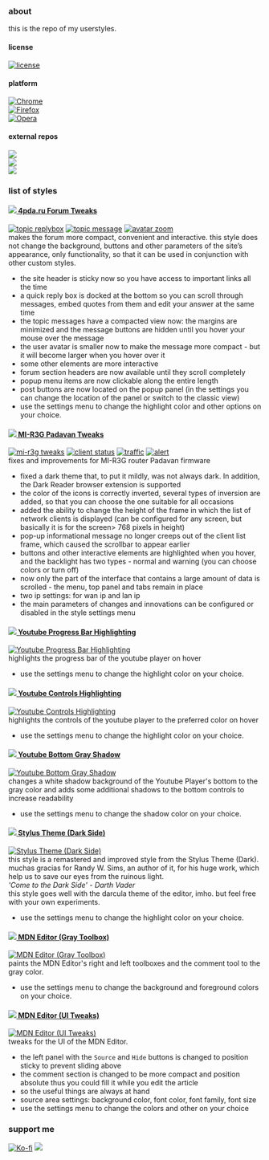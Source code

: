### about

this is the repo of my userstyles.

#### license

[![license](https://img.shields.io/github/license/almaceleste/userstyles.svg?longCache=true)](https://github.com/almaceleste/userstyles/blob/master/LICENSE)

<!-- #### wiki -->

#### platform

[![Chrome](https://img.shields.io/badge/Chrome-Linux,_Windows,_Mac,_Chrome_OS-lightgrey.svg?longCache=true)](https://chrome.google.com/webstore/detail/stylus/clngdbkpkpeebahjckkjfobafhncgmne)  
[![Firefox](https://img.shields.io/badge/Firefox-Linux,_Windows,_Mac-lightgrey.svg?longCache=true)](https://addons.mozilla.org/en-US/firefox/addon/styl-us/)  
[![Opera](https://img.shields.io/badge/Opera-Linux,_Windows,_Mac-lightgrey.svg?longCache=true)](https://addons.opera.com/en-gb/extensions/details/stylus/)

#### external repos

[![](https://img.shields.io/badge/OpenUserCSS.org-almaceleste-green.svg?longCache=true&colorA=778899&colorB=00bfff)](https://openusercss.org/profile/5e90dfa66618400c009af3dd "openusercss | almaceleste")  
[![](https://img.shields.io/badge/GreasyFork.org-almaceleste-green.svg?longCache=true&colorA=778899&colorB=00bfff)](https://greasyfork.org/en/users/174037-almaceleste?language=css "greasyfork.org | almaceleste")  
[![](https://img.shields.io/badge/UserStyles.org-almaceleste-green.svg?longCache=true&colorA=778899&colorB=00bfff)](https://userstyles.org/users/903337 "userstyles.org | almaceleste")

### list of styles

#### [![](http://s.4pda.to/iEHnNOJ5KvJr3UOqhdl.png) 4pda.ru Forum Tweaks](https://github.com/almaceleste/userstyles/raw/master/src/4pda.ru_Forum_Tweaks.user.css "install")

[![topic replybox](assets/img/4pda-replybox-small.png)](assets/img/4pda-replybox-big.png "topic replybox") [![topic message](assets/img/4pda-message-small.png)](assets/img/4pda-message-big.png "topic message") [![avatar zoom](assets/img/4pda-avatar-small.png)](assets/img/4pda-avatar-big.png "avatar zoom")  
makes the forum more compact, convenient and interactive. this style does not change the background, buttons and other parameters of the site’s appearance, only functionality, so that it can be used in conjunction with other custom styles.

- the site header is sticky now so you have access to important links all the time
- a quick reply box is docked at the bottom so you can scroll through messages, embed quotes from them and edit your answer at the same time
- the topic messages have a compacted view now: the margins are minimized and the message buttons are hidden until you hover your mouse over the message
- the user avatar is smaller now to make the message more compact - but it will become larger when you hover over it
- some other elements are more interactive
- forum section headers are now available until they scroll completely
- popup menu items are now clickable along the entire length
- post buttons are now located on the popup panel (in the settings you can change the location of the panel or switch to the classic view)
- use the settings menu to change the highlight color and other options on your choice.

#### [![](https://i01.appmifile.com/webfile/globalimg/favicon.ico) MI-R3G Padavan Tweaks](https://github.com/almaceleste/userstyles/raw/master/src/MI-R3G_Padavan_Tweaks.user.css "install")

[![mi-r3g tweaks](assets/img/mir3g-tweaks-small.png)](assets/img/mir3g-tweaks-big.png "mi-r3g tweaks") [![client status](assets/img/mir3g-clientstatus-small.png)](assets/img/mir3g-clientstatus-big.png "client status") [![traffic](assets/img/mir3g-traffic-small.png)](assets/img/mir3g-traffic-big.png "traffic") [![alert](assets/img/mir3g-alert-small.png)](assets/img/mir3g-alert-big.png "traffic")  
fixes and improvements for MI-R3G router Padavan firmware

- fixed a dark theme that, to put it mildly, was not always dark. In addition, the Dark Reader browser extension is supported
- the color of the icons is correctly inverted, several types of inversion are added, so that you can choose the one suitable for all occasions
- added the ability to change the height of the frame in which the list of network clients is displayed (can be configured for any screen, but basically it is for the screen> 768 pixels in height)
- pop-up informational message no longer creeps out of the client list frame, which caused the scrollbar to appear earlier
- buttons and other interactive elements are highlighted when you hover, and the backlight has two types - normal and warning (you can choose colors or turn off)
- now only the part of the interface that contains a large amount of data is scrolled - the menu, top panel and tabs remain in place
- two ip settings: for wan ip and lan ip
- the main parameters of changes and innovations can be configured or disabled in the style settings menu

#### [![](https://s.ytimg.com/yts/img/favicon-vfl8qSV2F.ico) Youtube Progress Bar Highlighting](https://github.com/almaceleste/userstyles/raw/master/src/Youtube_Progress_Bar_Highlighting.user.css "install")

[![Youtube Progress Bar Highlighting](assets/img/ytpbh-small.png)](assets/img/ytpbh-big.png "Youtube Progress Bar Highlighting")  
highlights the progress bar of the youtube player on hover

- use the settings menu to change the highlight color on your choice.

#### [![](https://s.ytimg.com/yts/img/favicon-vfl8qSV2F.ico) Youtube Controls Highlighting](https://github.com/almaceleste/userstyles/raw/master/src/Youtube_Controls_Highlighting.user.css "install")

[![Youtube Controls Highlighting](assets/img/ych-small.png)](assets/img/ych-big.png "Youtube Controls Highlighting")  
highlights the controls of the youtube player to the preferred color on hover

- use the settings menu to change the highlight color on your choice.

#### [![](https://s.ytimg.com/yts/img/favicon-vfl8qSV2F.ico) Youtube Bottom Gray Shadow](https://github.com/almaceleste/userstyles/raw/master/src/Youtube_Bottom_Gray_Shadow.user.css "install")

[![Youtube Bottom Gray Shadow](assets/img/ybgs-small.png)](assets/img/ybgs-big.png "Youtube Bottom Gray Shadow")  
changes a white shadow background of the Youtube Player's bottom to the gray color and adds some additional shadows to the bottom controls to increase readability

- use the settings menu to change the shadow color on your choice.

#### [![](http://cdn.add0n.com/icons/stylus16.png) Stylus Theme (Dark Side)](<https://github.com/almaceleste/userstyles/raw/master/src/Stylus_Theme_(Dark_Side).user.css> "install")

[![Stylus Theme (Dark Side)](assets/img/stds-small.png)](assets/img/stds-big.png "Stylus Theme (Dark Side)")  
this style is a remastered and improved style from the Stylus Theme (Dark).
muchas gracias for Randy W. Sims, an author of it, for his huge work, which help us to save our eyes from the ruinous light.  
_'Come to the Dark Side' - Darth Vader_  
this style goes well with the darcula theme of the editor, imho.
but feel free with your own experiments.

- use the settings menu to change the highlight color on your choice.

#### [![](https://wiki.developer.mozilla.org/static/img/favicon32.7f3da72dcea1.png) MDN Editor (Gray Toolbox)](<https://github.com/almaceleste/userstyles/raw/master/src/MDN_Editor_(Gray_Toolbox).user.css> "install")

[![MDN Editor (Gray Toolbox)](assets/img/mdnegt-small.png)](assets/img/mdnegt-big.png "MDN Editor (Gray Toolbox)")  
paints the MDN Editor's right and left toolboxes and the comment tool to the gray color.

- use the settings menu to change the background and foreground colors on your choice.

#### [![](https://wiki.developer.mozilla.org/static/img/favicon32.7f3da72dcea1.png) MDN Editor (UI Tweaks)](<https://github.com/almaceleste/userstyles/raw/master/src/MDN_Editor_(UI_Tweaks).user.css> "install")

[![MDN Editor (UI Tweaks)](assets/img/mdneuit-small.png)](assets/img/mdneuit-big.png "MDN Editor (UI Tweaks)")  
tweaks for the UI of the MDN Editor.

- the left panel with the `Source` and `Hide` buttons is changed to position sticky to prevent sliding above
- the comment section is changed to be more compact and position absolute thus you could fill it while you edit the article
- so the useful things are always at hand
- source area settings: background color, font color, font family, font size
- use the settings menu to change the colors and other on your choice

### support me

<!-- [![Beerpay](https://beerpay.io/almaceleste/userstyles/badge.svg?style=beer-square)](https://beerpay.io/almaceleste/userstyles) [![Beerpay](https://beerpay.io/almaceleste/userstyles/make-wish.svg?style=flat-square)](https://beerpay.io/almaceleste/userstyles?focus=wish) -->

[![Ko-fi](/assets/img/Ko-fi_logo_transparent.png)](https://ko-fi.com/almaceleste "bye me cofee")
[![](https://img.shields.io/badge/Paypal-donate_me-blue.svg?longCache=true&logo=paypal)](https://www.paypal.me/almaceleste "paypal | donate me")
